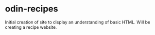 # odin-recipes

Initial creation of site to display an understanding of basic HTML. Will be creating a recipe website.